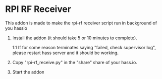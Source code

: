 # RPI RF Receiver

This addon is made to make the rpi-rf receiver script run in background of you hassio

1. Install the addon (it should take 5 or 10 minutes to complete).

    1.1 If for some reason terminates saying "failed, check supervisor log", please restart hass server and it should be working.

2. Copy "rpi-rf_receive.py" in the "share" share of your hass.io.

3. Start the addon 

